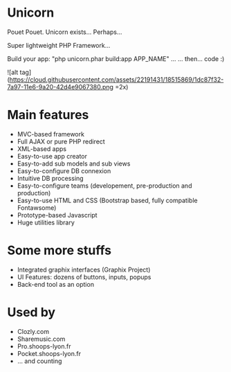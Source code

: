 # Unicorn
Pouet Pouet. Unicorn exists... Perhaps...

Super lightweight PHP Framework...

Build your app: "php unicorn.phar build:app APP_NAME" ...
... then... code :)

![alt tag](https://cloud.githubusercontent.com/assets/22191431/18515869/1dc87f32-7a97-11e6-9a20-42d4e9067380.png =2x)

# Main features
- MVC-based framework
- Full AJAX or pure PHP redirect
- XML-based apps
- Easy-to-use app creator
- Easy-to-add sub models and sub views
- Easy-to-configure DB connexion
- Intuitive DB processing
- Easy-to-configure teams (developement, pre-production and production)
- Easy-to-use HTML and CSS (Bootstrap based, fully compatible Fontawsome)
- Prototype-based Javascript
- Huge utilities library

# Some more stuffs
- Integrated graphix interfaces (Graphix Project)
- UI Features: dozens of buttons, inputs, popups
- Back-end tool as an option

# Used by
- Clozly.com
- Sharemusic.com
- Pro.shoops-lyon.fr
- Pocket.shoops-lyon.fr
- ... and counting
